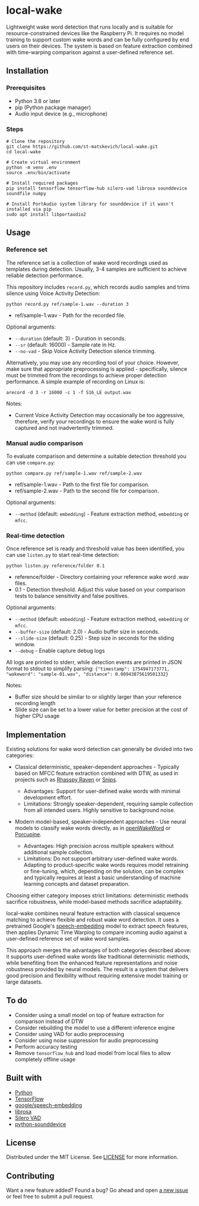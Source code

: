 # local-wake

Lightweight wake word detection that runs locally and is suitable for resource-constrained devices like the Raspberry Pi. It requires no model training to support custom wake words and can be fully configured by end users on their devices. The system is based on feature extraction combined with time-warping comparison against a user-defined reference set.

## Installation
### Prerequisites
- Python 3.8 or later
- pip (Python package manager)
- Audio input device (e.g., microphone)

### Steps
```
# Clone the repository
git clone https://github.com/st-matskevich/local-wake.git
cd local-wake

# Create virtual environment
python -m venv .env
source .env/bin/activate

# Install required packages
pip install tensorflow tensorflow-hub silero-vad librosa sounddevice soundfile numpy

# Install PortAudio system library for sounddevice if it wasn't installed via pip
sudo apt install libportaudio2
```

## Usage
### Reference set
The reference set is a collection of wake word recordings used as templates during detection. Usually, 3-4 samples are sufficient to achieve reliable detection performance.

This repository includes `record.py`, which records audio samples and trims silence using Voice Activity Detection:
```
python record.py ref/sample-1.wav --duration 3
```
- ref/sample-1.wav - Path for the recorded file.

Optional arguments:
- `--duration` (default: 3) - Duration in seconds.
- `--sr` (default: 16000) - Sample rate in Hz.
- `--no-vad` - Skip Voice Activity Detection silence trimming.

Alternatively, you may use any recording tool of your choice. However, make sure that appropriate preprocessing is applied - specifically, silence must be trimmed from the recordings to achieve proper detection performance. A simple example of recording on Linux is:
```
arecord -d 3 -r 16000 -c 1 -f S16_LE output.wav
```

Notes:
 - Current Voice Activity Detection may occasionally be too aggressive, therefore, verify your recordings to ensure the wake word is fully captured and not inadvertently trimmed.

### Manual audio comparison
To evaluate comparison and determine a suitable detection threshold you can use `compare.py`:
```
python compare.py ref/sample-1.wav ref/sample-2.wav
```
- ref/sample-1.wav - Path to the first file for comparison.
- ref/sample-2.wav - Path to the second file for comparison.

Optional arguments:
- `--method` (default: `embedding`) - Feature extraction method, `embedding` or `mfcc`.

### Real-time detection
Once reference set is ready and threshold value has been identified, you can use `listen.py` to start real-time detection:
```
python listen.py reference/folder 0.1 
```
- reference/folder - Directory containing your reference wake word .wav files.
- 0.1 - Detection threshold. Adjust this value based on your comparison tests to balance sensitivity and false positives.

Optional arguments:
- `--method` (default: `embedding`) - Feature extraction method, `embedding` or `mfcc`.
- `--buffer-size` (default: 2.0) - Audio buffer size in seconds.
- `--slide-size` (default: 0.25) - Step size in seconds for the sliding window.
- `--debug` - Enable capture debug logs

All logs are printed to stderr, while detection events are printed in JSON format to stdout to simplify parsing:
`{"timestamp": 1754947173771, "wakeword": "sample-01.wav", "distance": 0.00943875619501332}`

Notes:
- Buffer size should be similar to or slightly larger than your reference recording length
- Slide size can be set to a lower value for better precision at the cost of higher CPU usage

## Implementation
Existing solutions for wake word detection can generally be divided into two categories:
- Classical deterministic, speaker-dependent approaches - Typically based on MFCC feature extraction combined with DTW, as used in projects such as [Rhasspy Raven](https://github.com/rhasspy/rhasspy-wake-raven) or [Snips](https://medium.com/snips-ai/machine-learning-on-voice-a-gentle-introduction-with-snips-personal-wake-word-detector-133bd6fb568e).
  - Advantages: Support for user-defined wake words with minimal development effort.
  - Limitations: Strongly speaker-dependent, requiring sample collection from all intended users. Highly sensitive to background noise.

- Modern model-based, speaker-independent approaches - Use neural models to classify wake words directly, as in [openWakeWord](https://github.com/dscripka/openWakeWord) or [Porcupine](https://github.com/Picovoice/porcupine).
  - Advantages: High precision across multiple speakers without additional sample collection.
  - Limitations: Do not support arbitrary user-defined wake words. Adapting to product-specific wake words requires model retraining or fine-tuning, which, depending on the solution, can be complex and typically requires at least a basic understanding of machine learning concepts and dataset preparation.

Choosing either category imposes strict limitations: deterministic methods sacrifice robustness, while model-based methods sacrifice adaptability.

local-wake combines neural feature extraction with classical sequence matching to achieve flexible and robust wake word detection. It uses a pretrained Google's [speech-embedding](https://www.kaggle.com/models/google/speech-embedding) model to extract speech features, then applies Dynamic Time Warping to compare incoming audio against a user-defined reference set of wake word samples.

This approach merges the advantages of both categories described above: it supports user-defined wake words like traditional deterministic methods, while benefiting from the enhanced feature representations and noise robustness provided by neural models. The result is a system that delivers good precision and flexibility without requiring extensive model training or large datasets.

## To do
- Consider using a small model on top of feature extraction for comparison instead of DTW
- Consider rebuilding the model to use a different inference engine
- Consider using VAD for audio preprocessing
- Consider using noise suppression for audio preprocessing
- Perform accuracy testing
- Remove `tensorflow_hub` and load model from local files to allow completely offline usage

## Built with
- [Python](https://www.python.org/)
- [TensorFlow](https://www.tensorflow.org/)
- [google/speech-embedding](https://www.kaggle.com/models/google/speech-embedding)
- [librosa](https://librosa.org/)
- [Silero VAD](https://github.com/snakers4/silero-vad)
- [python-sounddevice](https://github.com/spatialaudio/python-sounddevice)

## License
Distributed under the MIT License. See [LICENSE](LICENSE) for more information.

## Contributing
Want a new feature added? Found a bug? 
Go ahead and open [a new issue](https://github.com/st-matskevich/local-wake/issues/new) or feel free to submit a pull request.